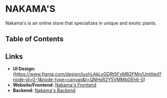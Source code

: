 # NAKAMA'S

Nakama's is an online store that specializes in unique and exotic plants.

## Table of Contents

## Links

- **UI Design:** (https://www.figma.com/design/luxhLAkLvGDRt5FxMB2FMn/Untitled?node-id=0-1&node-type=canvas&t=QNHsR2Y5VMMbDEh6-0)
- **Website/Frontend:** [Nakama's Frontend](https://github.com/Endabelyu/nakama-web.git)
- **Backend:** [Nakama's Backend](https://github.com/yourusername/nakamas-backend)
